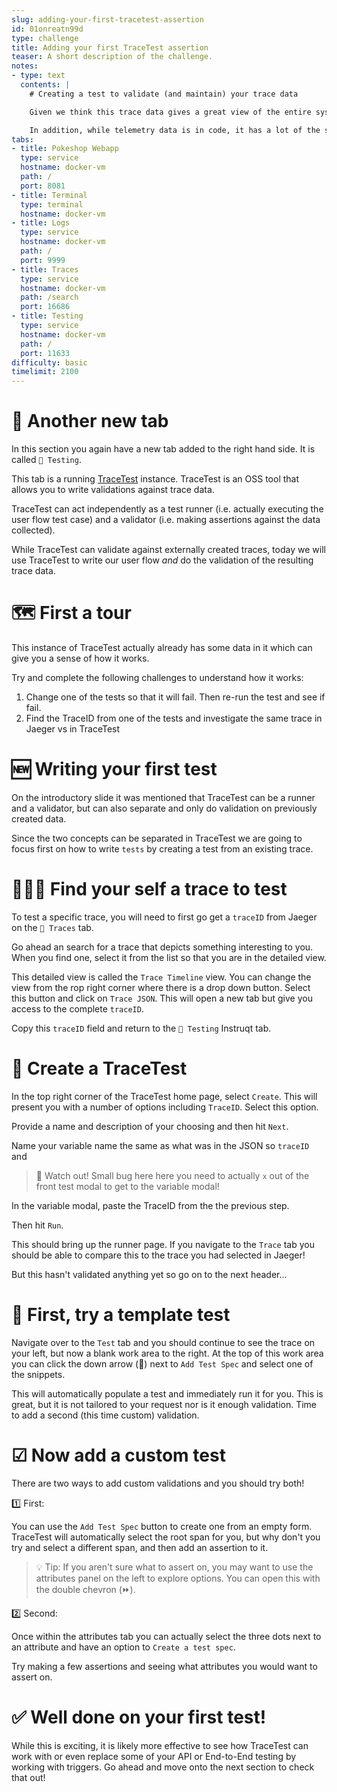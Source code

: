 ```yaml
---
slug: adding-your-first-tracetest-assertion
id: 01onreatn99d
type: challenge
title: Adding your first TraceTest assertion
teaser: A short description of the challenge.
notes:
- type: text
  contents: |
    # Creating a test to validate (and maintain) your trace data

    Given we think this trace data gives a great view of the entire system, it seems reasonable to want to use this to also _validate_ the entire system!

    In addition, while telemetry data is in code, it has a lot of the same properties as comments. In that it may be close to the code, but the chance to drift or "rot" is high. Using the data as a part of high value test suites can help maintain the quality and freshness of the telemetry data.
tabs:
- title: Pokeshop Webapp
  type: service
  hostname: docker-vm
  path: /
  port: 8081
- title: Terminal
  type: terminal
  hostname: docker-vm
- title: Logs
  type: service
  hostname: docker-vm
  path: /
  port: 9999
- title: Traces
  type: service
  hostname: docker-vm
  path: /search
  port: 16686
- title: Testing
  type: service
  hostname: docker-vm
  path: /
  port: 11633
difficulty: basic
timelimit: 2100
---
```



👀 Another new tab
==================

In this section you again have a new tab added to the right hand side. It is called `🔗 Testing`.

This tab is a running [TraceTest](https://tracetest.io/) instance. TraceTest is an OSS tool that allows you to write validations against trace data.

TraceTest can act independently as a test runner (i.e. actually executing the user flow test case) and a validator (i.e. making assertions against the data collected). 

While TraceTest can validate against externally created traces, today we will use TraceTest to write our user flow _and_ do the validation of the resulting trace data.

🗺 First a tour
===============

This instance of TraceTest actually already has some data in it which can give you a sense of how it works.

Try and complete the following challenges to understand how it works:
1. Change one of the tests so that it will fail. Then re-run the test and see if fail.
1. Find the TraceID from one of the tests and investigate the same trace in Jaeger vs in TraceTest

🆕 Writing your first test
===========================

On the introductory slide it was mentioned that TraceTest can be a runner and a validator, but can also separate and only do validation on previously created data. 

Since the two concepts can be separated in TraceTest we are going to focus first on how to write `tests` by creating a test from an existing trace.

🕵🏽‍♂️ Find your self a trace to test
=================================

To test a specific trace, you will need to first go get a `traceID` from Jaeger on the `🔗 Traces` tab.

Go ahead an search for a trace that depicts something interesting to you. When you find one, select it from the list so that you are in the detailed view.

This detailed view is called the `Trace Timeline` view. You can change the view from the rop right corner where there is a drop down button. Select this button and click on `Trace JSON`. This will open a new tab but give you access to the complete `traceID`.

Copy this `traceID` field and return to the `🔗 Testing` Instruqt tab.

🧪 Create a TraceTest
=====================

In the top right corner of the TraceTest home page, select `Create`. This will present you with a number of options including `TraceID`. Select this option.

Provide a name and description of your choosing and then hit `Next`.

Name your variable name the same as what was in the JSON so `traceID` and 

> 🐛 Watch out! Small bug here here you need to actually `x` out of the front test modal to get to the variable modal!

In the variable modal, paste the TraceID from the the previous step.

Then hit `Run`.

This should bring up the runner page. If you navigate to the `Trace` tab you should be able to compare this to the trace you had selected in Jaeger!

But this hasn't validated anything yet so go on to the next header...


🦾 First, try a template test
=============================

Navigate over to the `Test` tab and you should continue to see the trace on your left, but now a blank work area to the right. At the top of this work area you can click the down arrow (🔽) next to `Add Test Spec` and select one of the snippets.

This will automatically populate a test and immediately run it for you. This is great, but it is not tailored to your request nor is it enough validation. Time to add a second (this time custom) validation.

☑ Now add a custom test
======================

There are two ways to add custom validations and you should try both!

1️⃣ First:

You can use the `Add Test Spec` button to create one from an empty form. TraceTest will automatically select the root span for you, but why don't you try and select a different span, and then add an assertion to it.

> 💡 Tip: If you aren't sure what to assert on, you may want to use the attributes panel on the left to explore options. You can open this with the double chevron (⏩).

2️⃣ Second:

Once within the attributes tab you can actually select the three dots next to an attribute and have an option to `Create a test spec`.

Try making a few assertions and seeing what attributes you would want to assert on.

✅ Well done on your first test!
================================

While this is exciting, it is likely more effective to see how TraceTest can work with or even replace some of your API or End-to-End testing by working with triggers. Go ahead and move onto the next section to check that out!
